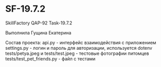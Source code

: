 # SF-19.7.2

SkillFactory QAP-92 Task-19.7.2

Выполнила Гущина Екатерина

Состав проекта:
api.py - интерфейс взаимодействия с приложением
settings.py - логин и пароль для авторизации, используется dotenv
tests/petya.jpeg и tests/test.jpeg - тестовые фотографии питомцев
tests/test_pet_friends.py - файл с тестами
